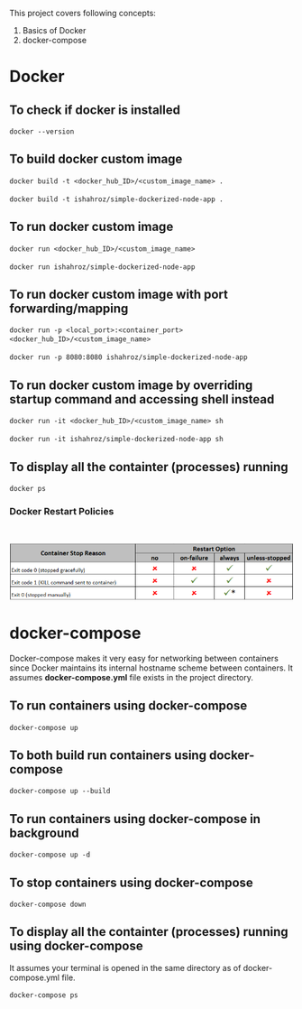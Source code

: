 This project covers following concepts:

1. Basics of Docker
2. docker-compose
# Docker
## To check if docker is installed
```
docker --version
```
## To build docker custom image
```
docker build -t <docker_hub_ID>/<custom_image_name> .

docker build -t ishahroz/simple-dockerized-node-app .
```
## To run docker custom image
```
docker run <docker_hub_ID>/<custom_image_name>

docker run ishahroz/simple-dockerized-node-app
```
## To run docker custom image with port forwarding/mapping
```
docker run -p <local_port>:<container_port> <docker_hub_ID>/<custom_image_name>

docker run -p 8080:8080 ishahroz/simple-dockerized-node-app
```
## To run docker custom image by overriding startup command and accessing shell instead
```
docker run -it <docker_hub_ID>/<custom_image_name> sh

docker run -it ishahroz/simple-dockerized-node-app sh
```
## To display all the containter (processes) running
```
docker ps
```
### Docker Restart Policies

<br />

![Docker Restart Policies](/images/docker_restart_policies.png)
# docker-compose

Docker-compose makes it very easy for networking between containers since Docker maintains its internal hostname scheme between containers. It assumes **docker-compose.yml** file exists in the project directory.
## To run containers using docker-compose
```
docker-compose up
```
## To both build run containers using docker-compose
```
docker-compose up --build
```
## To run containers using docker-compose in background
```
docker-compose up -d
```
## To stop containers using docker-compose
```
docker-compose down
```
## To display all the containter (processes) running using docker-compose
It assumes your terminal is opened in the same directory as of docker-compose.yml file.
```
docker-compose ps
```